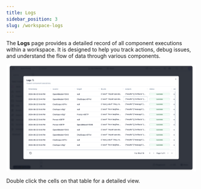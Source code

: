 ```yaml
---
title: Logs
sidebar_position: 3
slug: /workspace-logs
---
```




The **Logs** page provides a detailed record of all component executions within a workspace. It is designed to help you track actions, debug issues, and understand the flow of data through various components.


![](./816620192.png)


Double click the cells on that table for a detailed view.

